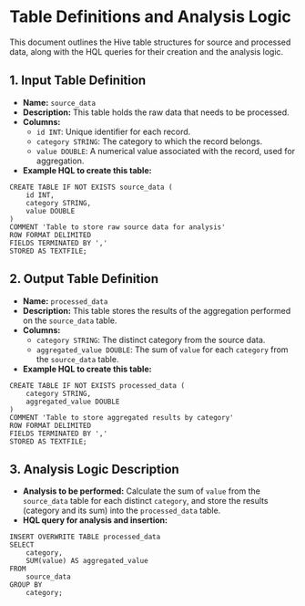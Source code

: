 # Table Definitions and Analysis Logic

This document outlines the Hive table structures for source and processed data, along with the HQL queries for their creation and the analysis logic.

## 1. Input Table Definition

*   **Name:** `source_data`
*   **Description:** This table holds the raw data that needs to be processed.
*   **Columns:**
    *   `id INT`: Unique identifier for each record.
    *   `category STRING`: The category to which the record belongs.
    *   `value DOUBLE`: A numerical value associated with the record, used for aggregation.
*   **Example HQL to create this table:**

```hql
CREATE TABLE IF NOT EXISTS source_data (
    id INT,
    category STRING,
    value DOUBLE
)
COMMENT 'Table to store raw source data for analysis'
ROW FORMAT DELIMITED
FIELDS TERMINATED BY ','
STORED AS TEXTFILE;
```

## 2. Output Table Definition

*   **Name:** `processed_data`
*   **Description:** This table stores the results of the aggregation performed on the `source_data` table.
*   **Columns:**
    *   `category STRING`: The distinct category from the source data.
    *   `aggregated_value DOUBLE`: The sum of `value` for each `category` from the `source_data` table.
*   **Example HQL to create this table:**

```hql
CREATE TABLE IF NOT EXISTS processed_data (
    category STRING,
    aggregated_value DOUBLE
)
COMMENT 'Table to store aggregated results by category'
ROW FORMAT DELIMITED
FIELDS TERMINATED BY ','
STORED AS TEXTFILE;
```

## 3. Analysis Logic Description

*   **Analysis to be performed:** Calculate the sum of `value` from the `source_data` table for each distinct `category`, and store the results (category and its sum) into the `processed_data` table.
*   **HQL query for analysis and insertion:**

```hql
INSERT OVERWRITE TABLE processed_data
SELECT
    category,
    SUM(value) AS aggregated_value
FROM
    source_data
GROUP BY
    category;
```
